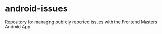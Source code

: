 # android-issues
Repository for managing publicly reported issues with the Frontend Masters Android App
